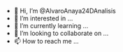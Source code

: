 - 👋 Hi, I’m @AlvaroAnaya24DAnalisis
- 👀 I’m interested in ...
- 🌱 I’m currently learning ...
- 💞️ I’m looking to collaborate on ...
- 📫 How to reach me ...

<!---
AlvaroAnaya24DAnalysis/AlvaroAnaya24DAnalysis is a ✨ special ✨ repository because its `README.md` (this file) appears on your GitHub profile.
You can click the Preview link to take a look at your changes.
--->
